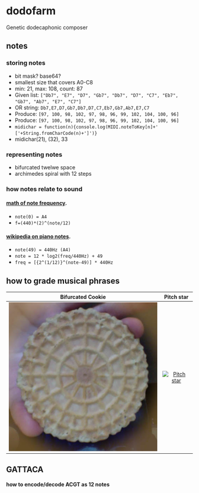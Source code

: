 # dodofarm
Genetic dodecaphonic composer

## notes
### storing notes
- bit mask? base64?
- smallest size that covers A0-C8
- min: 21, max: 108, count: 87
- Given list:   `["Db7", "E7", "D7", "Gb7", "Db7", "D7", "C7", "Eb7", "Gb7", "Ab7", "E7", "C7"]`
- OR string:    `Db7,E7,D7,Gb7,Db7,D7,C7,Eb7,Gb7,Ab7,E7,C7`
- Produce:      `[97, 100, 98, 102, 97, 98, 96, 99, 102, 104, 100, 96]`
- Produce:      `[97, 100, 98, 102, 97, 98, 96, 99, 102, 104, 100, 96]`
- `midichar = function(n){console.log(MIDI.noteToKey[n]+' ['+String.fromCharCode(n)+']')}`
- midichar(21), (32), 33

### representing notes
- bifurcated twelwe space
- archimedes spiral with 12 steps

### how notes relate to sound
#### [math of note frequency](http://www.intmath.com/trigonometric-graphs/music.php).
- `note(0) = A4`
- `f=(440)*(2)^(note/12)`

#### [wikipedia on piano notes](http://en.wikipedia.org/wiki/Piano_key_frequencies).
- `note(49) = 440Hz (A4)`
- `note = 12 * log2(freq/440Hz) + 49`
- `freq = [{2^(1/12)}^(note-49)] * 440Hz`

## how to grade musical phrases
Bifurcated Cookie|Pitch star
:-:|:-:
[![Bifurcated Cookie](dodofarm/img/bifurcated-cookie.jpg)](http://en.wikipedia.org/wiki/File:Diletsky_circle.jpg)  |  [![Pitch star](http://upload.wikimedia.org/wikipedia/commons/6/6f/Pitch_class_space_star.svg)](http://upload.wikimedia.org/wikipedia/commons/3/33/Circle_of_fifths_deluxe_4.svg)

## GATTACA
#### how to encode/decode ACGT as 12 notes